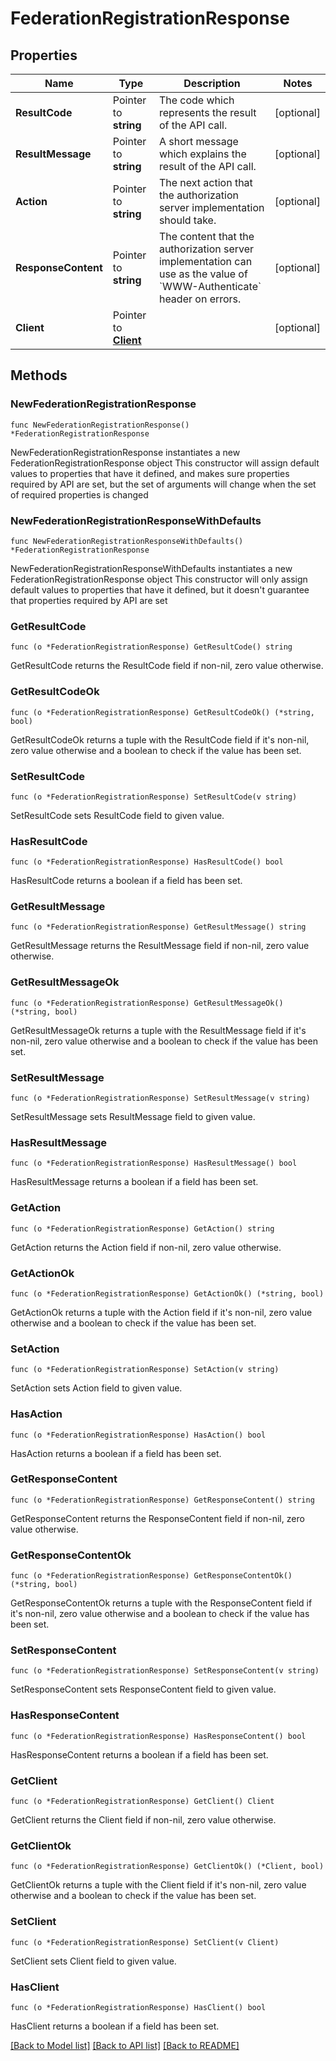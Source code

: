 # FederationRegistrationResponse

## Properties

Name | Type | Description | Notes
------------ | ------------- | ------------- | -------------
**ResultCode** | Pointer to **string** | The code which represents the result of the API call. | [optional] 
**ResultMessage** | Pointer to **string** | A short message which explains the result of the API call. | [optional] 
**Action** | Pointer to **string** | The next action that the authorization server implementation should take. | [optional] 
**ResponseContent** | Pointer to **string** | The content that the authorization server implementation can use as the value of &#x60;WWW-Authenticate&#x60; header on errors.  | [optional] 
**Client** | Pointer to [**Client**](Client.md) |  | [optional] 

## Methods

### NewFederationRegistrationResponse

`func NewFederationRegistrationResponse() *FederationRegistrationResponse`

NewFederationRegistrationResponse instantiates a new FederationRegistrationResponse object
This constructor will assign default values to properties that have it defined,
and makes sure properties required by API are set, but the set of arguments
will change when the set of required properties is changed

### NewFederationRegistrationResponseWithDefaults

`func NewFederationRegistrationResponseWithDefaults() *FederationRegistrationResponse`

NewFederationRegistrationResponseWithDefaults instantiates a new FederationRegistrationResponse object
This constructor will only assign default values to properties that have it defined,
but it doesn't guarantee that properties required by API are set

### GetResultCode

`func (o *FederationRegistrationResponse) GetResultCode() string`

GetResultCode returns the ResultCode field if non-nil, zero value otherwise.

### GetResultCodeOk

`func (o *FederationRegistrationResponse) GetResultCodeOk() (*string, bool)`

GetResultCodeOk returns a tuple with the ResultCode field if it's non-nil, zero value otherwise
and a boolean to check if the value has been set.

### SetResultCode

`func (o *FederationRegistrationResponse) SetResultCode(v string)`

SetResultCode sets ResultCode field to given value.

### HasResultCode

`func (o *FederationRegistrationResponse) HasResultCode() bool`

HasResultCode returns a boolean if a field has been set.

### GetResultMessage

`func (o *FederationRegistrationResponse) GetResultMessage() string`

GetResultMessage returns the ResultMessage field if non-nil, zero value otherwise.

### GetResultMessageOk

`func (o *FederationRegistrationResponse) GetResultMessageOk() (*string, bool)`

GetResultMessageOk returns a tuple with the ResultMessage field if it's non-nil, zero value otherwise
and a boolean to check if the value has been set.

### SetResultMessage

`func (o *FederationRegistrationResponse) SetResultMessage(v string)`

SetResultMessage sets ResultMessage field to given value.

### HasResultMessage

`func (o *FederationRegistrationResponse) HasResultMessage() bool`

HasResultMessage returns a boolean if a field has been set.

### GetAction

`func (o *FederationRegistrationResponse) GetAction() string`

GetAction returns the Action field if non-nil, zero value otherwise.

### GetActionOk

`func (o *FederationRegistrationResponse) GetActionOk() (*string, bool)`

GetActionOk returns a tuple with the Action field if it's non-nil, zero value otherwise
and a boolean to check if the value has been set.

### SetAction

`func (o *FederationRegistrationResponse) SetAction(v string)`

SetAction sets Action field to given value.

### HasAction

`func (o *FederationRegistrationResponse) HasAction() bool`

HasAction returns a boolean if a field has been set.

### GetResponseContent

`func (o *FederationRegistrationResponse) GetResponseContent() string`

GetResponseContent returns the ResponseContent field if non-nil, zero value otherwise.

### GetResponseContentOk

`func (o *FederationRegistrationResponse) GetResponseContentOk() (*string, bool)`

GetResponseContentOk returns a tuple with the ResponseContent field if it's non-nil, zero value otherwise
and a boolean to check if the value has been set.

### SetResponseContent

`func (o *FederationRegistrationResponse) SetResponseContent(v string)`

SetResponseContent sets ResponseContent field to given value.

### HasResponseContent

`func (o *FederationRegistrationResponse) HasResponseContent() bool`

HasResponseContent returns a boolean if a field has been set.

### GetClient

`func (o *FederationRegistrationResponse) GetClient() Client`

GetClient returns the Client field if non-nil, zero value otherwise.

### GetClientOk

`func (o *FederationRegistrationResponse) GetClientOk() (*Client, bool)`

GetClientOk returns a tuple with the Client field if it's non-nil, zero value otherwise
and a boolean to check if the value has been set.

### SetClient

`func (o *FederationRegistrationResponse) SetClient(v Client)`

SetClient sets Client field to given value.

### HasClient

`func (o *FederationRegistrationResponse) HasClient() bool`

HasClient returns a boolean if a field has been set.


[[Back to Model list]](../README.md#documentation-for-models) [[Back to API list]](../README.md#documentation-for-api-endpoints) [[Back to README]](../README.md)


